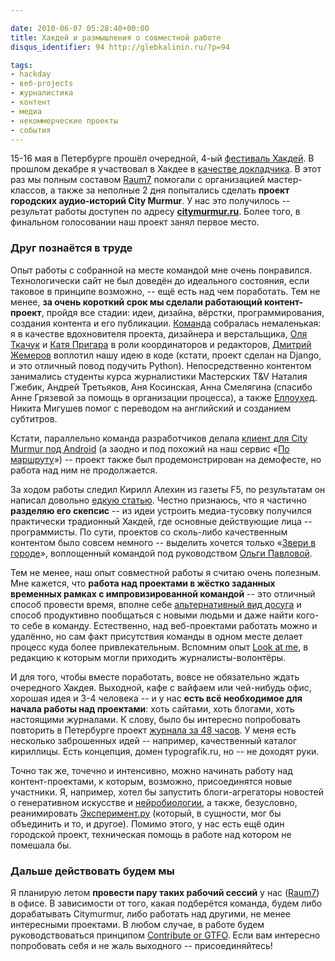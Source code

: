 ```yaml
---

date: 2010-06-07 05:28:40+00:00
title: Хакдей и размышления о совместной работе
disqus_identifier: 94 http://glebkalinin.ru/?p=94

tags:
- hackday
- веб-projects
- журналистика
- контент
- медиа
- некоммерческие проекты
- события
---
```


15-16 мая в Петербурге прошёл очередной, 4-ый [фестиваль Хакдей](http://hackday.ru/83.html). В прошлом декабре я участвовал в Хакдее в [качестве докладчика](http://glebkalinin.ru/hackday-bocharsky-vdmx-rip-f5/#more-54). В этот раз мы полным составом [Raum7](http://raum-7.com) помогали с организацией мастер-классов, а также за неполные 2 дня попытались сделать **проект городских аудио-историй City Murmur**. У нас это получилось -- результат работы доступен по адресу **[citymurmur.ru](http://citymurmur.ru)**. Более того, в финальном голосовании наш проект занял первое место.

<!-- more -->



### Друг познаётся в труде






Опыт работы с собранной на месте командой мне очень понравился. Технологически сайт не был доведён до идеального состояния, если таковое в принципе возможно, -- ещё есть над чем поработать. Тем не менее, **за очень короткий срок мы сделали работающий контент-проект**, пройдя все стадии: идеи, дизайна, вёрстки, программирования, создания контента и его публикации. [Команда](http://citymurmur.ru/team/) собралась немаленькая: я в качестве вдохновителя проекта, дизайнера и верстальщика, [Оля Ткачук](http://olgatkachuk.ru) и [Катя Пригара](http://prigara.com/) в роли координаторов и редакторов, [Дмитрий Жемеров](http://yole.ru/) воплотил нашу идею в коде (кстати, проект сделан на Django, и это отличный повод подучить Python). Непосредственно контентом занимались студенты курса журналистики Мастерских T&V Наталия Гжебик, Андрей Третьяков, Аня Косинская, Анна Смелягина (спасибо Анне Грязевой за помощь в организации процесса), а также [Еллоухед](http://yellowhead.ru). Никита Мигушев помог с переводом на английский и созданием субтитров.


Кстати, параллельно команда разработчиков делала [клиент для City Murmur под Android](http://hackday.ru/95.html) (а заодно и под похожий на наш сервис «[По маршруту](http://hackday.ru/87.html)») -- проект также был продемонстрирован на демофесте, но работа над ним не продолжается.






За ходом работы следил Кирилл Алехин из газеты F5, по результатам он написал довольно [едкую статью](http://freshf5.f5.ru/post/246921). Честно признаюсь, что я частично **разделяю его скепсис** -- из идеи устроить медиа-тусовку получился практически традионный Хакдей, где основные действующие лица -- программисты. По сути, проектов со сколь-либо качественным контентом было совсем немного -- выделить хочется только «[Звери в городе](http://zverivgorode.ru/)», воплощенный командой под руководством [Ольги Павловой](http://olgapavlova.ru).

Тем не менее, наш опыт совместной работы я считаю очень полезным. Мне кажется, что **работа над проектами в жёстко заданных временных рамках с импровизированной командой** -- это отличный способ провести время, вполне себе [альтернативный вид досуга](http://glebkalinin.ru/parties-for-smarties/) и способ продуктивно пообщаться с новыми людьми и даже найти кого-то себе в команду. Естественно, над веб-проектами работать можно и удалённо, но сам факт присутствия команды в одном месте делает процесс куда более привлекательным. Вспомним опыт [Look at me](http://lookatme.ru), в редакцию к которым могли приходить журналисты-волонтёры.

И для того, чтобы вместе поработать, вовсе не обязательно ждать очередного Хакдея. Выходной, кафе с вайфаем или чей-нибудь офис, хорошая идея и 3-4 человека -- и у нас **есть всё необходимое для начала работы над проектами**: хоть сайтами, хоть блогами, хоть настоящими журналами. К слову, было бы интересно попробовать повторить в Петербурге проект [журнала за 48 часов](http://48hrmag.com/). У меня есть несколько заброшенных идей -- например, качественный каталог кириллицы. Есть концепция, домен typografik.ru, но -- не доходят руки.

Точно так же, точечно и интенсивно, можно начинать работу над контент-проектами, к которым, возможно, присоединятся новые участники. Я, например, хотел бы запустить блоги-агрегаторы новостей о генеративном искусстве и [нейробиологии](http://ru.wikipedia.org/wiki/%D0%9D%D0%B5%D0%B9%D1%80%D0%BE%D0%B1%D0%B8%D0%BE%D0%BB%D0%BE%D0%B3%D0%B8%D1%8F), а также, безусловно, реанимировать [Эксперимент.ру](http://experiment.ru) (который, в сущности, мог бы объединить и то, и другое). Помимо этого, у нас есть ещё один городской проект, техническая помощь в работе над котором не помешала бы.


### Дальше действовать будем мы


Я планирую летом **провести пару таких рабочий сессий** у нас ([Raum7](http://raum-7.com/)) в офисе. В зависимости от того, какая подберётся команда, будем либо дорабатывать Citymurmur, либо работать над другими, не менее интересными проектами. В любом случае, в работе будем руководствоваться принципом [Contribute or GTFO](http://teambook.ru/patterns/contribute-or-gtfo). Если вам интересно попробовать себя и не жаль выходного -- присоединяйтесь!

